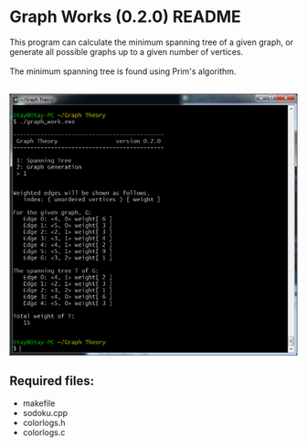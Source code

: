 # Graph Works (0.2.0) README #

This program can calculate the minimum spanning tree of a given graph, or
 generate all possible graphs up to a given number of vertices.  
<br />
The minimum spanning tree is found using Prim's algorithm.
<br />
<br />

<img src="https://raw.githubusercontent.com/Otays/Graph-Theory/master/pics/pic1.png" />

## Required files: ##
 - makefile
 - sodoku.cpp
 - colorlogs.h
 - colorlogs.c
  

  
  
  
  
  
  







